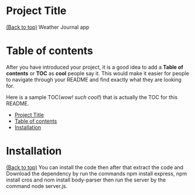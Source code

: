 # Project Title
[(Back to top)](#table-of-contents)
Weather Journal app
# Table of contents

After you have introduced your project, it is a good idea to add a **Table of contents** or **TOC** as **cool** people say it. This would make it easier for people to navigate through your README and find exactly what they are looking for.

Here is a sample TOC(*wow! such cool!*) that is actually the TOC for this README.

- [Project Title](#project-title)
- [Table of contents](#table-of-contents)
- [Installation](#Installation)


# Installation
[(Back to top)](#table-of-contents)
You can install the code then after that extract the code and Download the dependency by run the commands npm install express, npm install cros and nom install body-parser then run the server by the command node server.js.









